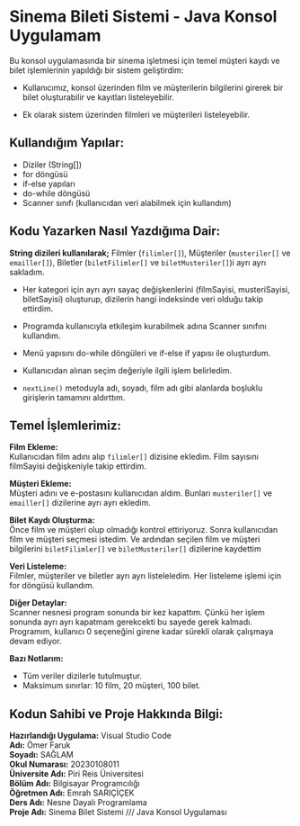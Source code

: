 # Sinema Bileti Sistemi - Java Konsol Uygulamam

Bu konsol uygulamasında bir sinema işletmesi için temel müşteri kaydı ve bilet işlemlerinin yapıldığı bir sistem geliştirdim:<p/>
- Kullanıcımız, konsol üzerinden film ve müşterilerin bilgilerini girerek bir bilet oluşturabilir ve kayıtları listeleyebilir.<p/>
- Ek olarak sistem üzerinden filmleri ve müşterileri listeleyebilir.<br/>

## Kullandığım Yapılar:
* Diziler (String[])
* for döngüsü
* if-else yapıları
* do-while döngüsü
* Scanner sınıfı (kullanıcıdan veri alabilmek için kullandım)

## Kodu Yazarken Nasıl Yazdığıma Dair:

**String dizileri kullanılarak;**
Filmler (`filimler[]`),
Müşteriler (`musteriler[]` ve `emailler[]`),
Biletler (`biletFilimler[]` ve `biletMusteriler[]`)i ayrı ayrı sakladım.

- Her kategori için ayrı ayrı sayaç değişkenlerini (filmSayisi, musteriSayisi, biletSayisi) oluşturup, dizilerin hangi indeksinde veri olduğu takip ettirdim.

- Programda kullanıcıyla etkileşim kurabilmek adına Scanner sınıfını kullandım.

- Menü yapısını do-while döngüleri ve if-else if yapısı ile oluşturdum.

- Kullanıcıdan alınan seçim değeriyle ilgili işlem belirledim.

- `nextLine()` metoduyla adı, soyadı, film adı gibi alanlarda boşluklu girişlerin tamamını aldırttım.

## Temel İşlemlerimiz:<br/>
**Film Ekleme:**<br/>
Kullanıcıdan film adını alıp `filimler[]` dizisine ekledim.
Film sayısını filmSayisi değişkeniyle takip ettirdim.

**Müşteri Ekleme:**<br/>
Müşteri adını ve e-postasını kullanıcıdan aldım.
Bunları `musteriler[]` ve `emailler[]` dizilerine ayrı ayrı ekledim.

**Bilet Kaydı Oluşturma:**<br/>
Önce film ve müşteri olup olmadığı kontrol ettiriyoruz.
Sonra kullanıcıdan film ve müşteri seçmesi istedim.
Ve ardından seçilen film ve müşteri bilgilerini `biletFilimler[]` ve `biletMusteriler[]` dizilerine kaydettim

**Veri Listeleme:**<br/>
Filmler, müşteriler ve biletler ayrı ayrı listeleledim.
Her listeleme işlemi için for döngüsü kullandım.

**Diğer Detaylar:**<br/>
Scanner nesnesi program sonunda bir kez kapattım. Çünkü her işlem sonunda ayrı ayrı kapatmam gerekcekti bu sayede gerek kalmadı.
Programım, kullanıcı 0 seçeneğini girene kadar sürekli olarak çalışmaya devam ediyor.

**Bazı Notlarım:**<br/>
- Tüm veriler dizilerle tutulmuştur.
- Maksimum sınırlar: 10 film, 20 müşteri, 100 bilet.


## **Kodun Sahibi ve Proje Hakkında Bilgi:**<br/>

**Hazırlandığı Uygulama:** Visual Studio Code<br/>
**Adı:** Ömer Faruk<br/>
**Soyadı:** SAĞLAM<br/>
**Okul Numarası:** 20230108011<br/>
**Üniversite Adı:** Piri Reis Üniversitesi<br/>
**Bölüm Adı:** Bilgisayar Programcılığı<br/>
**Öğretmen Adı:** Emrah SARIÇİÇEK<br/>
**Ders Adı:** Nesne Dayalı Programlama<br/>
**Proje Adı:** Sinema Bilet Sistemi /// Java Konsol Uygulaması<br/>

